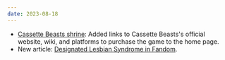 ```yaml
---
date: 2023-08-18
---
```


* [Cassette Beasts shrine](/shrines/cassettebeasts/): Added links to Cassette Beasts's official website, wiki, and platforms to purchase the game to the home page.
* New article: [Designated Lesbian Syndrome in Fandom](/articles/designated-lesbian-syndrome-fandom).